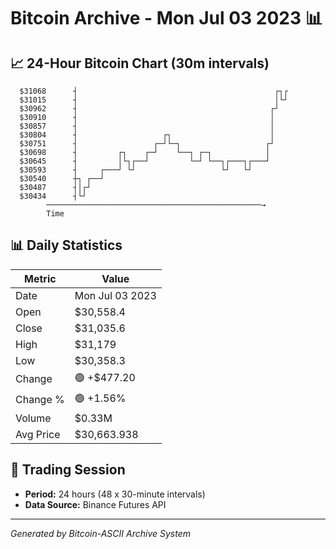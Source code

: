 # Bitcoin Archive - Mon Jul 03 2023 📊

## 📈 24-Hour Bitcoin Chart (30m intervals)

```
  $31068      ┤                                            ┌┐┌ 
  $31015      ┤                                            │└┘ 
  $30962      ┤                                           ┌┘   
  $30910      ┤                                           │    
  $30857      ┤                                           │    
  $30804      ┤                   ┌┐                      │    
  $30751      ┤                 ┌─┘└─┐                   ┌┘    
  $30698      ┤         ┌┐    ┌─┘    └──┐ ┌─┐            │     
  $30645      ┤         │└┐┌──┘         └─┘ └──┐┌───┐┌───┘     
  $30593      ┤     ┌───┘ └┘                   └┘   └┘         
  $30540      ┼┐ ┌──┘                                          
  $30487      ┤│┌┘                                             
  $30434      ┤└┘                                              
        ────────────────────────────────────────────────→
        Time
```

## 📊 Daily Statistics

| Metric | Value |
|--------|-------|
| Date | Mon Jul 03 2023 |
| Open | $30,558.4 |
| Close | $31,035.6 |
| High | $31,179 |
| Low | $30,358.3 |
| Change | 🟢 +$477.20 |
| Change % | 🟢 +1.56% |
| Volume | $0.33M |
| Avg Price | $30,663.938 |

## 📅 Trading Session

- **Period:** 24 hours (48 x 30-minute intervals)
- **Data Source:** Binance Futures API

---
*Generated by Bitcoin-ASCII Archive System*
